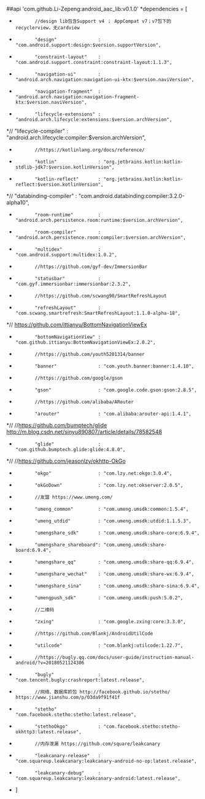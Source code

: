 ##api 'com.github.Li-Zepeng:android_aac_lib:v0.1.0'
*dependencies = [
*            //design lib包含Support v4 ； AppCompat v7；v7包下的recyclerview，无cardview
*            "design"               : "com.android.support:design:$version.supportVersion",
*            "constraint-layout"    : "com.android.support.constraint:constraint-layout:1.1.3",
*            "navigation-ui"        : "android.arch.navigation:navigation-ui-ktx:$version.naviVersion",
*            "navigation-fragment"  : "android.arch.navigation:navigation-fragment-ktx:$version.naviVersion",
*            "lifecycle-extensions" : "android.arch.lifecycle:extensions:$version.archVersion",
*//            "lifecycle-compiler"   : "android.arch.lifecycle:compiler:$version.archVersion",
*            //https://kotlinlang.org/docs/reference/
*            "kotlin"               : "org.jetbrains.kotlin:kotlin-stdlib-jdk7:$version.kotlinVersion",
*            "kotlin-reflect"       : "org.jetbrains.kotlin:kotlin-reflect:$version.kotlinVersion",
*//            "databinding-compiler" : "com.android.databinding:compiler:3.2.0-alpha10",
*            "room-runtime"         : "android.arch.persistence.room:runtime:$version.archVersion",
*            "room-compiler"        : "android.arch.persistence.room:compiler:$version.archVersion",
*            "multidex"             : "com.android.support:multidex:1.0.2",
*            //https://github.com/gyf-dev/ImmersionBar
*            "statusbar"            : "com.gyf.immersionbar:immersionbar:2.3.2",
*            //https://github.com/scwang90/SmartRefreshLayout
*            "refreshLayout"        : "com.scwang.smartrefresh:SmartRefreshLayout:1.1.0-alpha-18",
*//            https://github.com/ittianyu/BottomNavigationViewEx
*            "bottomNavigationView" : "com.github.ittianyu:BottomNavigationViewEx:2.0.2",
*            //https://github.com/youth5201314/banner
*            "banner"               : "com.youth.banner:banner:1.4.10",
*            //https://github.com/google/gson
*            "gson"                 : "com.google.code.gson:gson:2.8.5",
*            //https://github.com/alibaba/ARouter
*            "arouter"              : "com.alibaba:arouter-api:1.4.1",
*//            //https://github.com/bumptech/glide  http://m.blog.csdn.net/sinyu890807/article/details/78582548
*            "glide"                : "com.github.bumptech.glide:glide:4.8.0",
*//            //https://github.com/jeasonlzy/okhttp-OkGo
*            "okgo"                 : "com.lzy.net:okgo:3.0.4",
*            "okGoDown"             : "com.lzy.net:okserver:2.0.5",
*            //友盟 https://www.umeng.com/
*            "umeng_common"         : "com.umeng.umsdk:common:1.5.4",
*            "umeng_utdid"          : "com.umeng.umsdk:utdid:1.1.5.3",
*            "umengshare_sdk"       : "com.umeng.umsdk:share-core:6.9.4",
*            "umengshare_shareboard": "com.umeng.umsdk:share-board:6.9.4",
*            "umengshare_qq"        : "com.umeng.umsdk:share-qq:6.9.4",
*            "umengshare_wechat"    : "com.umeng.umsdk:share-wx:6.9.4",
*            "umengshare_sina"      : "com.umeng.umsdk:share-sina:6.9.4",
*            "umengpush_sdk"        : "com.umeng.umsdk:push:5.0.2",
*            //二维码
*            "zxing"                : "com.google.zxing:core:3.3.0",
*            //https://github.com/Blankj/AndroidUtilCode
*            "utilcode"             : "com.blankj:utilcode:1.22.7",
*            //https://bugly.qq.com/docs/user-guide/instruction-manual-android/?v=20180521124306
*            "bugly"                : "com.tencent.bugly:crashreport:latest.release",
*            //网络、数据库抓包 http://facebook.github.io/stetho/    https://www.jianshu.com/p/03da9f91f41f
*            "stetho"               : "com.facebook.stetho:stetho:latest.release",
*            "stethoOkgo"           : "com.facebook.stetho:stetho-okhttp3:latest.release",
*            //内存泄漏 https://github.com/square/leakcanary
*            "leakcanary-release"   : "com.squareup.leakcanary:leakcanary-android-no-op:latest.release",
*            "leakcanary-debug"     : "com.squareup.leakcanary:leakcanary-android:latest.release",
*    ]